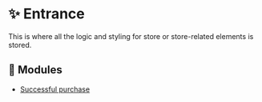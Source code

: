 # :sparkles: Entrance

This is where all the logic and styling for store or store-related elements is stored.

## :file_folder: Modules

- [Successful purchase](/src/Shop/SuccessfulPurchase/README.md)
